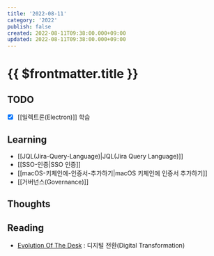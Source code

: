 ```yaml
---
title: '2022-08-11'
category: '2022'
publish: false
created: 2022-08-11T09:38:00.000+09:00
updated: 2022-08-11T09:38:00.000+09:00
---
```


# {{ $frontmatter.title }}

## TODO

- [x] [[일렉트론(Electron)]] 학습

## Learning

- [[JQL(Jira-Query-Language)|JQL(Jira Query Language)]]
- [[SSO-인증|SSO 인증]]
- [[macOS-키체인에-인증서-추가하기|macOS 키체인에 인증서 추가하기]]
- [[거버넌스(Governance)]]

## Thoughts

## Reading

- [Evolution Of The Desk](https://youtu.be/uGI00HV7Cfw) : 디지털 전환(Digital Transformation)
